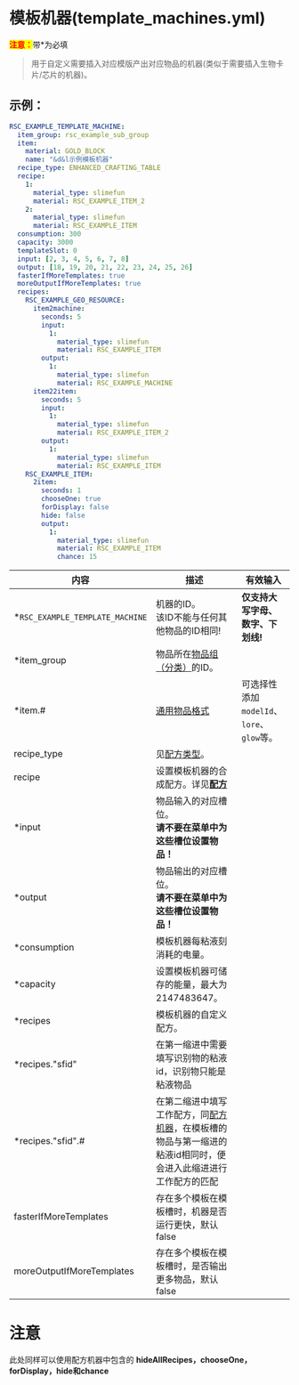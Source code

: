 # 模板机器(template_machines.yml)

<mark style="color:red;">**注意：**</mark>带\*为必填

> 用于自定义需要插入对应模版产出对应物品的机器(类似于需要插入生物卡片/芯片的机器)。

## 示例：

```yaml
RSC_EXAMPLE_TEMPLATE_MACHINE:
  item_group: rsc_example_sub_group
  item:
    material: GOLD_BLOCK
    name: "&d&l示例模板机器"
  recipe_type: ENHANCED_CRAFTING_TABLE
  recipe:
    1:
      material_type: slimefun
      material: RSC_EXAMPLE_ITEM_2
    2:
      material_type: slimefun
      material: RSC_EXAMPLE_ITEM
  consumption: 300
  capacity: 3000
  templateSlot: 0
  input: [2, 3, 4, 5, 6, 7, 8]
  output: [18, 19, 20, 21, 22, 23, 24, 25, 26]
  fasterIfMoreTemplates: true
  moreOutputIfMoreTemplates: true
  recipes:
    RSC_EXAMPLE_GEO_RESOURCE:
      item2machine:
        seconds: 5
        input:
          1:
            material_type: slimefun
            material: RSC_EXAMPLE_ITEM
        output:
          1:
            material_type: slimefun
            material: RSC_EXAMPLE_MACHINE
      item22item:
        seconds: 5
        input:
          1:
            material_type: slimefun
            material: RSC_EXAMPLE_ITEM_2
        output:
          1:
            material_type: slimefun
            material: RSC_EXAMPLE_ITEM
    RSC_EXAMPLE_ITEM:
      2item:
        seconds: 1
        chooseOne: true
        forDisplay: false
        hide: false
        output:
          1:
            material_type: slimefun
            material: RSC_EXAMPLE_ITEM
            chance: 15
```

| 内容 | 描述 | 有效输入 |
| --- | ----------- | ----------------- |
| \*`RSC_EXAMPLE_TEMPLATE_MACHINE` | 机器的ID。<br>该ID不能与任何其他物品的ID相同! | **仅支持大写字母、数字、下划线!** |
| \*item_group | 物品所在[物品组（分类）](file/groups.md)的ID。 |
| \*item.# | [通用物品格式](format/universal-item-format.md)| 可选择性添加`modelId`、`lore`、`glow`等。 |
| recipe_type | 见[配方类型](file/recipe_type.md)。 |
| recipe | 设置模板机器的合成配方。详见[**配方**](../format/recipe.md) |
| \*input | 物品输入的对应槽位。<br>**请不要在菜单中为这些槽位设置物品！** |
| \*output | 物品输出的对应槽位。<br>**请不要在菜单中为这些槽位设置物品！** |
| \*consumption | 模板机器每粘液刻消耗的电量。 |
| \*capacity | 设置模板机器可储存的能量，最大为 2147483647。 |
| \*recipes | 模板机器的自定义配方。 |
| \*recipes."sfid" | 在第一缩进中需要填写识别物的粘液id，识别物只能是粘液物品 |
| \*recipes."sfid".# | 在第二缩进中填写工作配方，同[配方机器](file/recipes_machines.md)，在模板槽的物品与第一缩进的粘液id相同时，便会进入此缩进进行工作配方的匹配 |
| fasterIfMoreTemplates | 存在多个模板在模板槽时，机器是否运行更快，默认 false |
| moreOutputIfMoreTemplates | 存在多个模板在模板槽时，是否输出更多物品，默认 false |

# 注意

此处同样可以使用配方机器中包含的 **hideAllRecipes，chooseOne，forDisplay，hide和chance**
